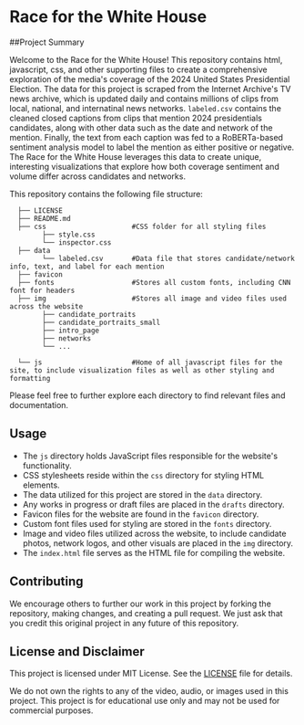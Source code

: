 # Race for the White House

##Project Summary

Welcome to the Race for the White House! This repository contains html, javascript, css, and other supporting files to 
create a comprehensive exploration of the media's coverage of the 2024 United States Presidential Election. The data for 
this project is scraped from the Internet Archive's TV news archive, which is updated daily and contains millions of clips
from local, national, and internatinal news networks. `labeled.csv` contains the cleaned closed captions from clips that 
mention 2024 presidentials candidates, along with other data such as the date and network of the mention. Finally, the 
text from each caption was fed to a RoBERTa-based sentiment analysis model to label the mention as either positive or 
negative. The Race for the White House leverages this data to create unique, interesting visualizations that explore how
both coverage sentiment and volume differ across candidates and networks.


This repository contains the following file structure:

      ├── LICENSE
      ├── README.md
      ├── css                     #CSS folder for all styling files
            ├── style.css
            └── inspector.css
      ├── data                       
            └── labeled.csv       #Data file that stores candidate/network info, text, and label for each mention
      ├── favicon                
      ├── fonts                   #Stores all custom fonts, including CNN font for headers
      ├── img                     #Stores all image and video files used across the website
            ├── candidate_portraits
            ├── candidate_portraits_small
            ├── intro_page
            ├── networks 
            └── ...   
            
      └── js                      #Home of all javascript files for the site, to include visualization files as well as other styling and formatting

Please feel free to further explore each directory to find relevant files and documentation.

## Usage

- The `js` directory holds JavaScript files responsible for the website's functionality.
- CSS stylesheets reside within the `css` directory for styling HTML elements.
- The data utilized for this project are stored in the `data` directory.
- Any works in progress or draft files are placed in the `drafts` directory.
- Favicon files for the website are found in the `favicon` directory.
- Custom font files used for styling are stored in the `fonts` directory.
- Image and video files utilized across the website, to include candidate photos, network logos, and other visuals
are placed in the `img` directory.
- The `index.html` file serves as the HTML file for compiling the website.

## Contributing

We encourage others to further our work in this project by forking the repository, making changes, and creating a pull request. 
We just ask that you credit this original project in any future of this repository.

## License and Disclaimer

This project is licensed under MIT License. See the [LICENSE](LICENSE) file for details.

We do not own the rights to any of the video, audio, or images used in this project.
This project is for educational use only and may not be used for commercial purposes.
